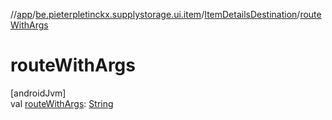 //[app](../../../index.md)/[be.pieterpletinckx.supplystorage.ui.item](../index.md)/[ItemDetailsDestination](index.md)/[routeWithArgs](route-with-args.md)

# routeWithArgs

[androidJvm]\
val [routeWithArgs](route-with-args.md): [String](https://kotlinlang.org/api/latest/jvm/stdlib/kotlin/-string/index.html)

